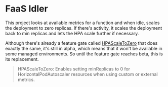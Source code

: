 # FaaS Idler

This project looks at available metrics for a function and when idle, scales the deployment to zero replicas. If there's activity, it scales the deployment back to min replicas and lets the HPA scale further if necessary.

Although there's already a feature gate called [HPAScaleToZero](https://kubernetes.io/docs/reference/command-line-tools-reference/feature-gates/) that does exactly the same, it's still in alpha, which means that it won't be available in some managed environments. So until the feature gate reaches beta, this is its replacement.

> HPAScaleToZero: Enables setting minReplicas to 0 for HorizontalPodAutoscaler resources when using custom or external metrics.

